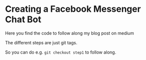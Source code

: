 # Creating a Facebook Messenger Chat Bot

Here you find the code to follow along my blog post on medium

The different steps are just git tags.

So you can do e.g. `git checkout step1` to follow along.






